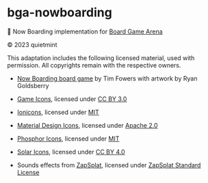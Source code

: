 # bga-nowboarding

🎲 Now Boarding implementation for [Board Game Arena](https://boardgamearena.com/)

© 2023 quietmint

This adaptation includes the following licensed material, used with permission. All copyrights remain with the respective owners.

- [Now Boarding board game](https://www.fowers.games/products/now-boarding) by Tim Fowers with artwork by Ryan Goldsberry

- [Game Icons](https://game-icons.net/), licensed under [CC BY 3.0](https://creativecommons.org/licenses/by/3.0/)

- [Ionicons](https://ionic.io/ionicons), licensed under [MIT](https://opensource.org/license/mit/)

- [Material Design Icons](https://pictogrammers.com/library/mdi/), licensed under [Apache 2.0](http://www.apache.org/licenses/LICENSE-2.0)

- [Phosphor Icons](https://phosphoricons.com/), licensed under [MIT](https://opensource.org/license/mit/)

- [Solar Icons](https://www.figma.com/community/file/1166831539721848736/Solar-Icons-Set), licensed under [CC BY 4.0](https://creativecommons.org/licenses/by/4.0/)

- Sounds effects from [ZapSplat](https://www.zapsplat.com/), licensed under [ZapSplat Standard License](https://www.zapsplat.com/license-type/standard-license/)
